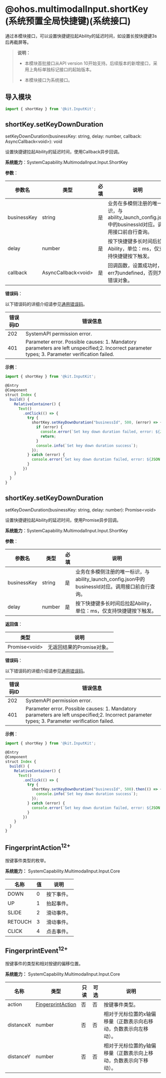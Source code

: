 #  @ohos.multimodalInput.shortKey (系统预置全局快捷键)(系统接口)

<!--Kit: Input Kit-->
<!--Subsystem: MultimodalInput-->
<!--Owner: @zhaoxueyuan-->
<!--Designer: @hanruofei-->
<!--Tester: @Lyuxin-->
<!--Adviser: @Brilliantry_Rui-->

通过本模块接口，可以设置快捷键拉起Ability的延迟时间，如设置长按快捷键3s后再截屏等。

> **说明：**
>
> - 本模块首批接口从API version 10开始支持。后续版本的新增接口，采用上角标单独标记接口的起始版本。
>
> - 本模块接口为系统接口。


##  导入模块

```js
import { shortKey } from '@kit.InputKit';
```

##  shortKey.setKeyDownDuration

setKeyDownDuration(businessKey: string, delay: number, callback: AsyncCallback&lt;void&gt;): void

设置快捷键拉起Ability的延迟时间，使用Callback异步回调。

**系统能力**：SystemCapability.MultimodalInput.Input.ShortKey

**参数**：

| 参数名     | 类型                | 必填 | 说明                                                         |
| ---------- | ------------------- | ---- | ------------------------------------------------------------ |
| businessKey| string              | 是   | 业务在多模侧注册的唯一标识，与ability_launch_config.json中的businessId对应。调用接口前自行查询。|
| delay      | number              | 是   | 按下快捷键多长时间后拉起Ability，单位：ms，仅支持快捷键按下触发。 |
| callback   | AsyncCallback&lt;void&gt; | 是   | 回调函数，设置成功时，err为undefined，否则为错误对象。 |

**错误码**：

以下错误码的详细介绍请参见[通用错误码](../errorcode-universal.md)。

| 错误码ID  | 错误信息             |
| ---- | --------------------- |
| 202  | SystemAPI permission error.  |
| 401  | Parameter error. Possible causes: 1. Mandatory parameters are left unspecified;2. Incorrect parameter types; 3. Parameter verification failed. |

**示例**：

```js
import { shortKey } from '@kit.InputKit';

@Entry
@Component
struct Index {
  build() {
    RelativeContainer() {
      Text()
        .onClick(() => {
          try {
            shortKey.setKeyDownDuration("businessId", 500, (error) => {
              if (error) {
                console.error(`Set key down duration failed, error: ${JSON.stringify(error, [`code`, `message`])}`);
                return;
              }
              console.info(`Set key down duration success`);
            });
          } catch (error) {
            console.error(`Set key down duration failed, error: ${JSON.stringify(error, [`code`, `message`])}`);
          }
        })
    }
  }
}
```

## shortKey.setKeyDownDuration

setKeyDownDuration(businessKey: string, delay: number): Promise&lt;void&gt;

设置快捷键拉起Ability的延迟时间，使用Promise异步回调。

**系统能力**：SystemCapability.MultimodalInput.Input.ShortKey

**参数**：

| 参数名     | 类型   | 必填 | 说明                                                         |
| ---------- | ------ | ---- | ------------------------------------------------------------ |
| businessKey| string | 是   | 业务在多模侧注册的唯一标识，与ability_launch_config.json中的businessId对应。调用接口前自行查询。|
| delay      | number | 是   | 按下快捷键多长时间后拉起Ability，单位：ms，仅支持快捷键按下触发。 |

**返回值**：

| 类型          | 说明          |
| ------------- | ------------- |
| Promise&lt;void&gt; | 无返回结果的Promise对象。 |

**错误码**：

以下错误码的详细介绍请参见[通用错误码](../errorcode-universal.md)。

| 错误码ID  | 错误信息             |
| ---- | --------------------- |
| 202  | SystemAPI permission error.  |
| 401  | Parameter error. Possible causes: 1. Mandatory parameters are left unspecified;2. Incorrect parameter types; 3. Parameter verification failed. |

**示例**：

```js
import { shortKey } from '@kit.InputKit';

@Entry
@Component
struct Index {
  build() {
    RelativeContainer() {
      Text()
        .onClick(() => {
          try {
            shortKey.setKeyDownDuration("businessId", 500).then(() => {
              console.info(`Set key down duration success`);
            });
          } catch (error) {
            console.error(`Set key down duration failed, error: ${JSON.stringify(error, [`code`, `message`])}`);
          }
        })
    }
  }
}
```

## FingerprintAction<sup>12+</sup>

按键事件类型的枚举。

**系统能力：** SystemCapability.MultimodalInput.Input.Core

| 名称                 | 值          | 说明                |
| ---------------------| ---------- | --------------------|
| DOWN                 | 0 | 按下事件。           |
| UP                   | 1 | 抬起事件。           |
| SLIDE                | 2 | 滑动事件。           |
| RETOUCH              | 3 | 滑动事件。           |
| CLICK                | 4 | 点击事件。           |


## FingerprintEvent<sup>12+</sup>

按键事件的类型和相对按键的偏移位置。

**系统能力：** SystemCapability.MultimodalInput.Input.Core

| 名称      | 类型                                       |只读   | 可选  |说明                    |
| --------  | ------------------------                  |-------|------ |--------               |
| action    | [FingerprintAction](#fingerprintaction12)   | 否    |  否   |按键事件类型。           |
| distanceX | number                                    | 否    |  否   |相对于光标位置的x轴偏移量（正数表示向右移动，负数表示向左移动）。 |
| distanceY | number                                    | 否    |  否   |相对于光标位置的y轴偏移量（正数表示向上移动，负数表示向下移动）。 |
